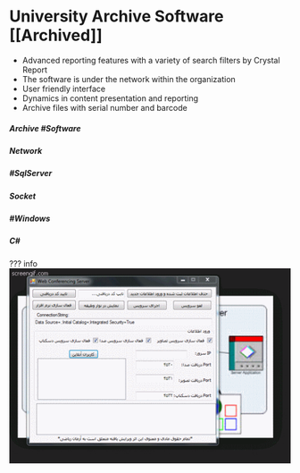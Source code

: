 # University Archive Software [[Archived]]

* Advanced reporting features with a variety of search filters by Crystal Report
* The software is under the network within the organization
* User friendly interface
* Dynamics in content presentation and reporting
* Archive files with serial number and barcode
 
 
##### Archive #Software
 
##### Network

##### #SqlServer

##### Socket

##### #Windows

##### C#

??? info
    ![Sales Photo](../../assets/attachments/uni-net.gif)